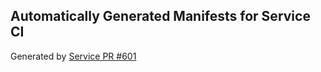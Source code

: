 ## Automatically Generated Manifests for Service CI
Generated by [Service PR #601](https://github.com/trustyai-explainability/trustyai-explainability/pull/601)
